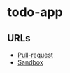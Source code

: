 # todo-app
 ## URLs
  - [Pull-request](https://github.com/BianQt/todo-app/pull/3) 
  - [Sandbox](https://rlurg.csb.app/)

